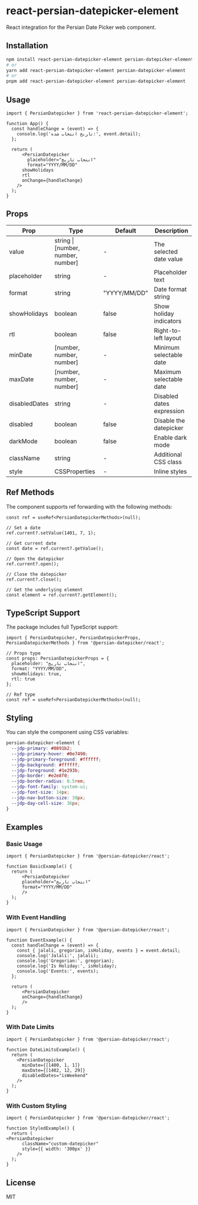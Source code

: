 # react-persian-datepicker-element

React integration for the Persian Date Picker web component.

## Installation

```bash
npm install react-persian-datepicker-element persian-datepicker-element
# or
yarn add react-persian-datepicker-element persian-datepicker-element
# or
pnpm add react-persian-datepicker-element persian-datepicker-element
```

## Usage

```tsx
import { PersianDatepicker } from 'react-persian-datepicker-element';

function App() {
  const handleChange = (event) => {
    console.log('تاریخ انتخاب شده:', event.detail);
  };

  return (
      <PersianDatepicker
        placeholder="انتخاب تاریخ"
        format="YYYY/MM/DD"
      showHolidays
      rtl
      onChange={handleChange}
    />
  );
}
```

## Props

| Prop | Type | Default | Description |
|------|------|---------|-------------|
| value | string \| [number, number, number] | - | The selected date value |
| placeholder | string | - | Placeholder text |
| format | string | "YYYY/MM/DD" | Date format string |
| showHolidays | boolean | false | Show holiday indicators |
| rtl | boolean | false | Right-to-left layout |
| minDate | [number, number, number] | - | Minimum selectable date |
| maxDate | [number, number, number] | - | Maximum selectable date |
| disabledDates | string | - | Disabled dates expression |
| disabled | boolean | false | Disable the datepicker |
| darkMode | boolean | false | Enable dark mode |
| className | string | - | Additional CSS class |
| style | CSSProperties | - | Inline styles |

## Ref Methods

The component supports ref forwarding with the following methods:

```tsx
const ref = useRef<PersianDatepickerMethods>(null);

// Set a date
ref.current?.setValue(1401, 7, 1);

// Get current date
const date = ref.current?.getValue();

// Open the datepicker
ref.current?.open();

// Close the datepicker
ref.current?.close();

// Get the underlying element
const element = ref.current?.getElement();
```

## TypeScript Support

The package includes full TypeScript support:

```tsx
import { PersianDatepicker, PersianDatepickerProps, PersianDatepickerMethods } from '@persian-datepicker/react';

// Props type
const props: PersianDatepickerProps = {
  placeholder: "انتخاب تاریخ",
  format: "YYYY/MM/DD",
  showHolidays: true,
  rtl: true
};

// Ref type
const ref = useRef<PersianDatepickerMethods>(null);
```

## Styling

You can style the component using CSS variables:

```css
persian-datepicker-element {
  --jdp-primary: #0891b2;
  --jdp-primary-hover: #0e7490;
  --jdp-primary-foreground: #ffffff;
  --jdp-background: #ffffff;
  --jdp-foreground: #1e293b;
  --jdp-border: #e2e8f0;
  --jdp-border-radius: 0.5rem;
  --jdp-font-family: system-ui;
  --jdp-font-size: 14px;
  --jdp-nav-button-size: 38px;
  --jdp-day-cell-size: 36px;
}
```

## Examples

### Basic Usage

```tsx
import { PersianDatepicker } from '@persian-datepicker/react';

function BasicExample() {
  return (
      <PersianDatepicker 
      placeholder="انتخاب تاریخ"
      format="YYYY/MM/DD"
      />
  );
}
```

### With Event Handling

```tsx
import { PersianDatepicker } from '@persian-datepicker/react';

function EventExample() {
  const handleChange = (event) => {
    const { jalali, gregorian, isHoliday, events } = event.detail;
    console.log('Jalali:', jalali);
    console.log('Gregorian:', gregorian);
    console.log('Is Holiday:', isHoliday);
    console.log('Events:', events);
  };

  return (
      <PersianDatepicker
      onChange={handleChange}
      />
  );
}
```

### With Date Limits

```tsx
import { PersianDatepicker } from '@persian-datepicker/react';

function DateLimitsExample() {
  return (
    <PersianDatepicker
      minDate={[1400, 1, 1]}
      maxDate={[1402, 12, 29]}
      disabledDates="isWeekend"
    />
  );
}
```

### With Custom Styling

```tsx
import { PersianDatepicker } from '@persian-datepicker/react';

function StyledExample() {
  return (
<PersianDatepicker
      className="custom-datepicker"
      style={{ width: '300px' }}
    />
  );
}
```

## License

MIT

